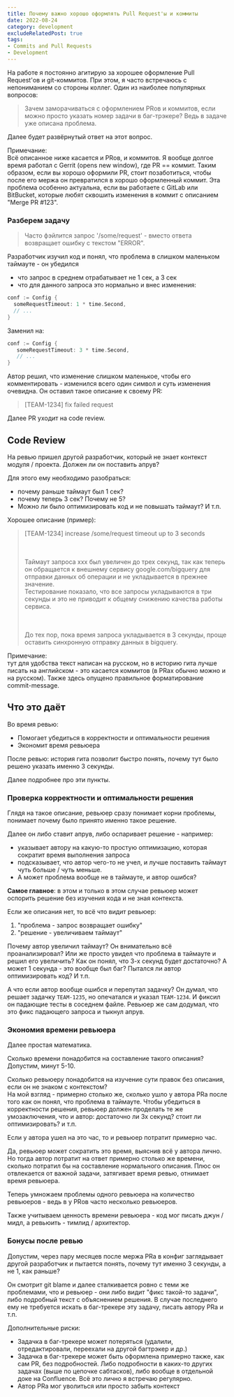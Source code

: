```yaml
---
title: Почему важно хорошо оформлять Pull Request'ы и коммиты
date: 2022-08-24
category: development
excludeRelatedPost: true
tags:
- Commits and Pull Requests
- Development
---
```


На работе я постоянно агитирую за хорошее оформление Pull Request'ов и git-коммитов. При этом, я часто встречаюсь с непониманием со стороны коллег. Один из наиболее популярных вопросов:

>Зачем заморачиваться с оформлением PRов и коммитов, если можно просто указать номер задачи в баг-трэкере? Ведь в задаче уже описана проблема.

Далее будет развёрнутый ответ на этот вопрос.

<!-- more -->

Примечание:  
Всё описанное ниже касается и PRов, и коммитов. Я вообще долгое время работал с Gerrit (opens new window), где PR == коммит. Таким образом, если вы хорошо оформили PR, стоит позаботиться, чтобы после его мержа он превратился в хорошо оформленный коммит. Эта проблема особенно актуальна, если вы работаете с GitLab или BitBucket, которые любят сквошить изменения в коммит с описанием "Merge PR #123".

### Разберем задачу

>Часто фэйлится запрос '/some/request' - вместо ответа возвращает ошибку с текстом "ERROR".

Разработчик изучил код и понял, что проблема в слишком маленьком таймауте - он убедился
- что запрос в среднем отрабатывает не 1 сек, а 3 сек
- что для данного запроса это нормально
  и внес изменения:

```go
conf := Config {
  someRequestTimeout: 1 * time.Second,
  // ...
}
```

Заменил на:

```go
conf := Config {
   someRequestTimeout: 3 * time.Second,
   // ...
}
```

Автор решил, что изменение слишком маленькое, чтобы его комментировать - изменился всего один символ и суть изменения очевидна. Он оставил такое описание к своему PR:

> \[TEAM-1234] fix failed request

Далее PR уходит на code review.

## Code Review

На ревью пришел другой разработчик, который не знает контекст модуля / проекта. Должен ли он поставить апрув?

Для этого ему необходимо разобраться:
- почему раньше таймаут был 1 сек?
- почему теперь 3 сек? Почему не 5?
- Можно ли было оптимизировать код и не повышать таймаут?
  И т.п.

Хорошее описание (пример):

> [TEAM-1234] increase /some/request timeout up to 3 seconds
> 
> ㅤ
> 
> Таймаут запроса xxx был увеличен до трех секунд, так как теперь он обращается к внешнему сервису google.com/bigquery для отправки данных об операции и не укладывается в прежнее значение.  
> Тестирование показало, что все запросы укладываются в три секунды и это не приводит к общему снижению качества работы сервиса.
>
> ㅤ
>
> До тех пор, пока время запроса укладывается в 3 секунды, проще оставить синхронную отправку данных в bigquery.

Примечание:  
тут для удобства текст написан на русском, но в историю гита лучше писать на английском - это касается коммитов (в PRах обычно можно и на русском). Также здесь опущено правильное форматирование commit-message.

## Что это даёт

Во время ревью:
- Помогает убедиться в корректности и оптимальности решения
- Экономит время ревьюера

После ревью: история гита позволит быстро понять, почему тут было решено указать именно 3 секунды.

Далее подробнее про эти пункты.

### Проверка корректности и оптимальности решения

Глядя на такое описание, ревьюер сразу понимает корни проблемы, понимает почему было принято именно такое решение.

Далее он либо ставит апрув, либо оспаривает решение - например:
- указывает автору на какую-то простую оптимизацию, которая сократит время выполнения запроса
- подсказывает, что автор чего-то не учел, и лучше поставить таймаут чуть больше / чуть меньше.
- А может проблема вообще не в таймауте, и автор ошибся?

**Самое главное**: в этом и только в этом случае ревьюер может оспорить решение без изучения кода и не зная контекста.

Если же описания нет, то всё что видит ревьюер:
1. "проблема - запрос возвращает ошибку"
2. "решение - увеличиваем таймаут"

Почему автор увеличил таймаут? Он внимательно всё проанализировал? Или же просто увидел что проблема в таймауте и решил его увеличить? Как он понял, что 3-х секунд будет достаточно? А может 1 секунда - это вообще был баг? Пытался ли автор оптимизировать код? И т.п.

А что если автор вообще ошибся и перепутал задачку? Он думал, что решает задачку `TEAM-1235`, но опечатался и указал `TEAM-1234`. И фиксил он падающие тесты в соседнем файле. Ревьюер же сам додумал, что это фикс падающего запроса и тыкнул апрув.

### Экономия времени ревьюера

Далее простая математика.

Сколько времени понадобится на составление такого описания? Допустим, минут 5-10.

Сколько ревьюеру понадобится на изучение сути правок без описания, если он не знаком с контекстом?  
На мой взгляд - примерно столько же, сколько ушло у автора PRа после того как он понял, что проблема в таймауте.
Чтобы убедиться в корректности решения, ревьюер должен проделать те же умозаключения, что и автор: достаточно ли 3х секунд? стоит ли оптимизировать? и т.п.

Если у автора ушел на это час, то и ревьюер потратит примерно час.

Да, ревьюер может сократить это время, выяснив всё у автора лично. Но тогда автор потратит на ответ примерно столько же времени, сколько потратил бы на составление нормального описания. Плюс он отвлекается от важной задачи, затягивает время ревью, отнимает время ревьюера.

Теперь умножаем проблемы одного ревьюера на количество ревьюеров - ведь в у PRов часто несколько ревьюеров.

Также учитываем ценность времени ревьюера - код мог писать джун / мидл, а ревьюить - тимлид / архитектор.

### Бонусы после ревью

Допустим, через пару месяцев после мержа PRа в конфиг заглядывает другой разработчик и пытается понять, почему тут именно 3 секунды, а не 1, как раньше?

Он смотрит git blame и далее сталкивается ровно с теми же проблемами, что и ревьюер - они либо видит "фикс такой-то задачи", либо подробный текст с объяснением решения. В случае последнего ему не требуется искать в баг-трекере эту задачу, писать автору PRа и т.п.

Дополнительные риски:
- Задачка в баг-трекере может потеряться (удалили, отредактировали, переехали на другой багтрэкер и др.)
- Задачка в баг-трекере может быть оформлена примерно также, как сам PR, без подробностей. Либо подробности в каких-то других задачах (выше по цепочке сабтасков), либо вообще в отдельной доке на Confluence. Всё это лично я встречаю регулярно.
- Автор PRа мог уволиться или просто забыть контекст

<Remark></Remark>